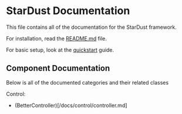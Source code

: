 # StarDust Documentation

This file contains all of the documentation for the StarDust framework.

For installation, read the [README.md](/README.md) file.

For basic setup, look at the [quickstart](/docs/quickstart.md) guide.

## Component Documentation

Below is all of the documented categories and their related classes

Control:
* (BetterController)[/docs/control/controller.md]